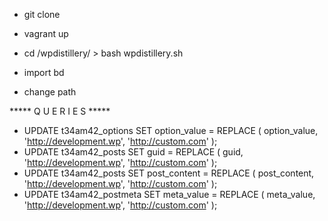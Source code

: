 - git clone
- vagrant up
- cd /wpdistillery/ > bash wpdistillery.sh

- import bd
- change path

***** Q U E R I E S *****
- UPDATE t34am42_options SET option_value = REPLACE ( option_value, 'http://development.wp', 'http://custom.com' );
- UPDATE t34am42_posts SET guid = REPLACE ( guid, 'http://development.wp', 'http://custom.com' );
- UPDATE t34am42_posts SET post_content = REPLACE ( post_content, 'http://development.wp', 'http://custom.com' );
- UPDATE t34am42_postmeta SET meta_value = REPLACE ( meta_value, 'http://development.wp', 'http://custom.com' );



